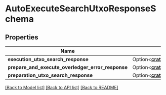 # AutoExecuteSearchUtxoResponseSchema

## Properties

Name | Type | Description | Notes
------------ | ------------- | ------------- | -------------
**execution_utxo_search_response** | Option<[**crate::models::ExecuteSearchUtxoResponse**](ExecuteSearchUTXOResponse.md)> |  | [optional]
**prepare_and_execute_overledger_error_response** | Option<[**crate::models::PrepareAndExecuteOverledgerErrorResponse**](PrepareAndExecuteOverledgerErrorResponse.md)> |  | [optional]
**preparation_utxo_search_response** | Option<[**crate::models::PrepareTransactionResponse**](PrepareTransactionResponse.md)> |  | [optional]

[[Back to Model list]](../README.md#documentation-for-models) [[Back to API list]](../README.md#documentation-for-api-endpoints) [[Back to README]](../README.md)


